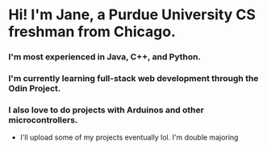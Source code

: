 # Hi! I'm Jane, a Purdue University CS freshman from Chicago.

### I'm most experienced in Java, C++, and Python.
### I'm currently learning full-stack web development through the Odin Project.
### I also love to do projects with Arduinos and other microcontrollers.
-   I'll upload some of my projects eventually lol.
I'm double majoring 
